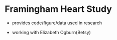 # Framingham Heart Study

- provides code/figure/data used in research 

- working with Elizabeth Ogburn(Betsy)
